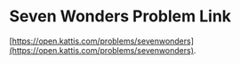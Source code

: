 # Seven Wonders Problem Link
[https://open.kattis.com/problems/sevenwonders](https://open.kattis.com/problems/sevenwonders).
